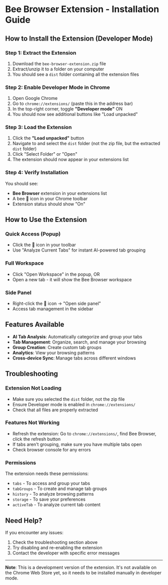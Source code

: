 # Bee Browser Extension - Installation Guide

## How to Install the Extension (Developer Mode)

### Step 1: Extract the Extension
1. Download the `bee-browser-extension.zip` file
2. Extract/unzip it to a folder on your computer
3. You should see a `dist` folder containing all the extension files

### Step 2: Enable Developer Mode in Chrome
1. Open Google Chrome
2. Go to `chrome://extensions/` (paste this in the address bar)
3. In the top-right corner, toggle **"Developer mode"** ON
4. You should now see additional buttons like "Load unpacked"

### Step 3: Load the Extension
1. Click the **"Load unpacked"** button
2. Navigate to and select the `dist` folder (not the zip file, but the extracted `dist` folder)
3. Click "Select Folder" or "Open"
4. The extension should now appear in your extensions list

### Step 4: Verify Installation
You should see:
- **Bee Browser** extension in your extensions list
- A bee 🐝 icon in your Chrome toolbar
- Extension status should show "On"

## How to Use the Extension

### Quick Access (Popup)
- Click the 🐝 icon in your toolbar
- Use "Analyze Current Tabs" for instant AI-powered tab grouping

### Full Workspace
- Click "Open Workspace" in the popup, OR
- Open a new tab - it will show the Bee Browser workspace

### Side Panel
- Right-click the 🐝 icon → "Open side panel"
- Access tab management in the sidebar

## Features Available
- **AI Tab Analysis**: Automatically categorize and group your tabs
- **Tab Management**: Organize, search, and manage your browsing
- **Group Creation**: Create custom tab groups
- **Analytics**: View your browsing patterns
- **Cross-device Sync**: Manage tabs across different windows

## Troubleshooting

### Extension Not Loading
- Make sure you selected the `dist` folder, not the zip file
- Ensure Developer mode is enabled in `chrome://extensions/`
- Check that all files are properly extracted

### Features Not Working
- Refresh the extension: Go to `chrome://extensions/`, find Bee Browser, click the refresh button
- If tabs aren't grouping, make sure you have multiple tabs open
- Check browser console for any errors

### Permissions
The extension needs these permissions:
- `tabs` - To access and group your tabs
- `tabGroups` - To create and manage tab groups
- `history` - To analyze browsing patterns
- `storage` - To save your preferences
- `activeTab` - To analyze current tab content

## Need Help?
If you encounter any issues:
1. Check the troubleshooting section above
2. Try disabling and re-enabling the extension
3. Contact the developer with specific error messages

---

**Note**: This is a development version of the extension. It's not available on the Chrome Web Store yet, so it needs to be installed manually in developer mode.